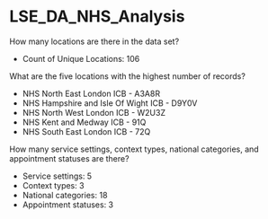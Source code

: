 # LSE_DA_NHS_Analysis
How many locations are there in the data set?
- Count of Unique Locations: 106

What are the five locations with the highest number of records?
- NHS North East London ICB - A3A8R
- NHS Hampshire and Isle Of Wight ICB - D9Y0V
- NHS North West London ICB - W2U3Z
- NHS Kent and Medway ICB - 91Q
- NHS South East London ICB - 72Q

How many service settings, context types, national categories, and appointment statuses are there?
- Service settings: 5
- Context types: 3
- National categories: 18
- Appointment statuses: 3
